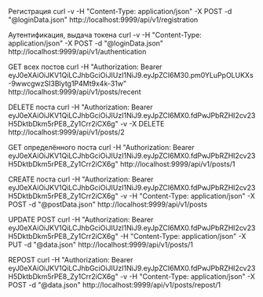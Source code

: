 Регистрация
curl -v -H "Content-Type: application/json" -X POST -d  "@loginData.json" http://localhost:9999/api/v1/registration

Аутентификация, выдача токена
curl -v -H "Content-Type: application/json" -X POST -d  "@loginData.json" http://localhost:9999/api/v1/authentication

GET всех постов
curl -H "Authorization: Bearer eyJ0eXAiOiJKV1QiLCJhbGciOiJIUzI1NiJ9.eyJpZCI6M30.pm0YLuPpOLUKXs-9wwcgwzSI3Blytg1P4Mt9x4k-31w" http://localhost:9999/api/v1/posts/recent

DELETE поста
curl -H "Authorization: Bearer eyJ0eXAiOiJKV1QiLCJhbGciOiJIUzI1NiJ9.eyJpZCI6MX0.fdPwJPbRZHI2cv23H5DktbDkm5rPE8_Zy1Crr2iCX6g" -v -X DELETE http://localhost:9999/api/v1/posts/2

GET определённого поста
curl -H "Authorization: Bearer eyJ0eXAiOiJKV1QiLCJhbGciOiJIUzI1NiJ9.eyJpZCI6MX0.fdPwJPbRZHI2cv23H5DktbDkm5rPE8_Zy1Crr2iCX6g" http://localhost:9999/api/v1/posts/1

CREATE поста
curl -H "Authorization: Bearer eyJ0eXAiOiJKV1QiLCJhbGciOiJIUzI1NiJ9.eyJpZCI6MX0.fdPwJPbRZHI2cv23H5DktbDkm5rPE8_Zy1Crr2iCX6g" -v -H "Content-Type: application/json" -X POST -d  "@postData.json" http://localhost:9999/api/v1/posts

UPDATE POST
curl -H "Authorization: Bearer eyJ0eXAiOiJKV1QiLCJhbGciOiJIUzI1NiJ9.eyJpZCI6MX0.fdPwJPbRZHI2cv23H5DktbDkm5rPE8_Zy1Crr2iCX6g" -H "Content-Type: application/json" -X PUT -d "@data.json"  http://localhost:9999/api/v1/posts/1

REPOST
curl -H "Authorization: Bearer eyJ0eXAiOiJKV1QiLCJhbGciOiJIUzI1NiJ9.eyJpZCI6MX0.fdPwJPbRZHI2cv23H5DktbDkm5rPE8_Zy1Crr2iCX6g" -v -H "Content-Type: application/json" -X POST -d  "@data.json" http://localhost:9999/api/v1/posts/repost/1
